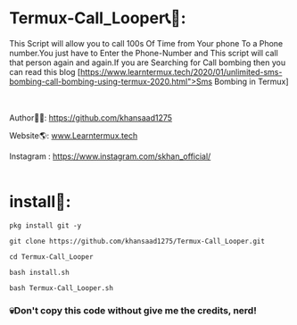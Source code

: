 # Termux-Call_Looper📞🔁:
This Script will allow you to call 100s Of Time from Your phone To a Phone number.You just have to Enter the Phone-Number and This script will call that person again and again.If you are Searching for Call bombing then you can read this blog [https://www.learntermux.tech/2020/01/unlimited-sms-bombing-call-bombing-using-termux-2020.html">Sms Bombing in Termux]
<br><br><br>


Author👨‍💻: https://github.com/khansaad1275 <br>

Website🌎: www.Learntermux.tech <br>

Instagram : https://www.instagram.com/skhan_official/ <br>
<br>

# install📲:

```pkg install git -y``` <br>

```git clone https://github.com/khansaad1275/Termux-Call_Looper.git``` <br>

```cd Termux-Call_Looper``` <br>

```bash install.sh``` <br>

```bash Termux-Call_Looper.sh``` <br>


<h3>💀Don't copy this code without give me the credits, nerd!</h3> <br>
